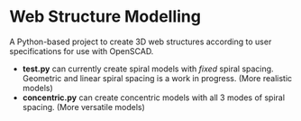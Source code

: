 # Web Structure Modelling

A Python-based project to create 3D web structures according to user specifications for use with OpenSCAD. 

- **test.py** can currently create spiral models with *fixed* spiral spacing. Geometric and linear spiral spacing is a work in progress. (More realistic models)
- **concentric.py** can create concentric models with all 3 modes of spiral spacing. (More versatile models)

